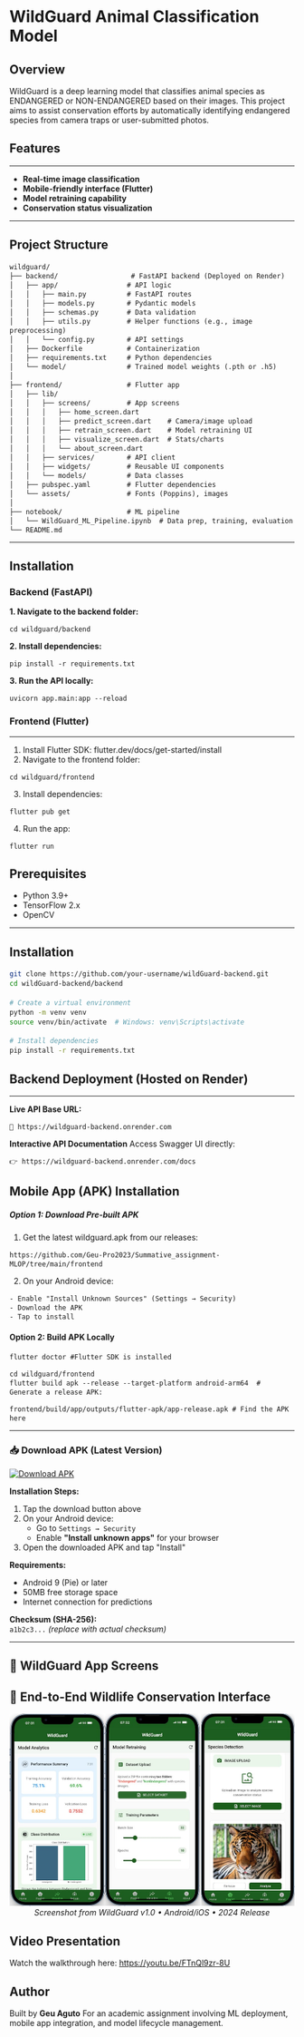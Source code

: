 # WildGuard Animal Classification Model

## Overview
WildGuard is a deep learning model that classifies animal species as ENDANGERED or NON-ENDANGERED based on their images. This project aims to assist conservation efforts by automatically identifying endangered species from camera traps or user-submitted photos.


##  Features
---
- **Real-time image classification**
- **Mobile-friendly interface (Flutter)**
- **Model retraining capability**
- **Conservation status visualization**
---
## Project Structure
```
wildguard/
├── backend/                  # FastAPI backend (Deployed on Render)
│   ├── app/                 # API logic
│   │   ├── main.py          # FastAPI routes
│   │   ├── models.py        # Pydantic models
│   │   ├── schemas.py       # Data validation
│   │   ├── utils.py         # Helper functions (e.g., image preprocessing)
│   │   └── config.py        # API settings
│   ├── Dockerfile           # Containerization
│   ├── requirements.txt     # Python dependencies
│   └── model/               # Trained model weights (.pth or .h5)
│
├── frontend/                # Flutter app
│   ├── lib/
│   │   ├── screens/         # App screens
│   │   │   ├── home_screen.dart
│   │   │   ├── predict_screen.dart    # Camera/image upload
│   │   │   ├── retrain_screen.dart    # Model retraining UI
│   │   │   ├── visualize_screen.dart  # Stats/charts
│   │   │   └── about_screen.dart
│   │   ├── services/        # API client
│   │   ├── widgets/         # Reusable UI components
│   │   └── models/          # Data classes
│   ├── pubspec.yaml         # Flutter dependencies
│   └── assets/              # Fonts (Poppins), images
│
├── notebook/                # ML pipeline
│   └── WildGuard_ML_Pipeline.ipynb  # Data prep, training, evaluation
└── README.md
```
---
## Installation

### **Backend (FastAPI)**

**1. Navigate to the backend folder:**
```
cd wildguard/backend
```
**2. Install dependencies:**
```
pip install -r requirements.txt
```
**3. Run the API locally:**
```
uvicorn app.main:app --reload
```
### Frontend (Flutter)
---
1. Install Flutter SDK: flutter.dev/docs/get-started/install
2. Navigate to the frontend folder:
```
cd wildguard/frontend
```
3. Install dependencies:
```
flutter pub get
```
4. Run the app:
```
flutter run
```

## Prerequisites
- Python 3.9+
- TensorFlow 2.x
- OpenCV
---

## Installation
```bash
git clone https://github.com/your-username/wildGuard-backend.git
cd wildGuard-backend/backend

# Create a virtual environment
python -m venv venv
source venv/bin/activate  # Windows: venv\Scripts\activate

# Install dependencies
pip install -r requirements.txt
```

 ##  Backend Deployment (Hosted on Render)
 ---
**Live API Base URL:**
 ```
🔗 https://wildguard-backend.onrender.com
```
**Interactive API Documentation**
Access Swagger UI directly:
 ```
👉 https://wildguard-backend.onrender.com/docs
 ```
 ## Mobile App (APK) Installation
##### **Option 1: Download Pre-built APK**
1. Get the latest wildguard.apk from our releases:
```
https://github.com/Geu-Pro2023/Summative_assignment-MLOP/tree/main/frontend
```
2. On your Android device:
```
- Enable "Install Unknown Sources" (Settings → Security)
- Download the APK
- Tap to install
```
#### **Option 2: Build APK Locally**
```
flutter doctor #Flutter SDK is installed
```
```
cd wildguard/frontend
flutter build apk --release --target-platform android-arm64  # Generate a release APK:
```
```
frontend/build/app/outputs/flutter-apk/app-release.apk # Find the APK here
```
---
### 📥 Download APK (Latest Version)

[![Download APK](https://img.shields.io/badge/Download_WildGuard_APK-v1.0.0-blue?style=for-the-badge&logo=android)](wildGuard.apk)

**Installation Steps:**
1. Tap the download button above
2. On your Android device:
   - Go to `Settings → Security`
   - Enable **"Install unknown apps"** for your browser
3. Open the downloaded APK and tap "Install"

**Requirements:**
- Android 9 (Pie) or later
- 50MB free storage space
- Internet connection for predictions

**Checksum (SHA-256):**  
`a1b2c3...` *(replace with actual checksum)*

---

## 📱 WildGuard App Screens

## 📱 End-to-End Wildlife Conservation Interface

<div align="center">
  <img src="app_screens.png" alt="WildGuard App Screen" width="600"/>
  <br>
  <em>Screenshot from WildGuard v1.0 • Android/iOS • 2024 Release</em>
</div>

## Video Presentation
Watch the walkthrough here: https://youtu.be/FTnQl9zr-8U

## Author
Built by **Geu Aguto**
For an academic assignment involving ML deployment, mobile app integration, and model lifecycle management.


